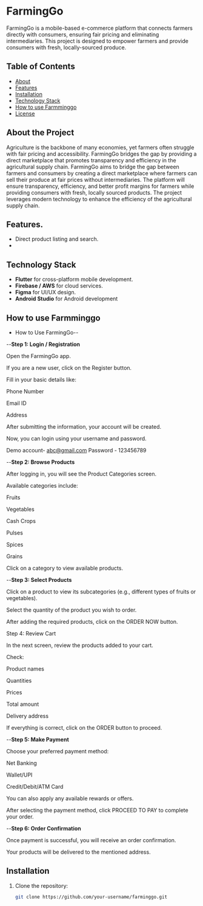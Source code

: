# FarmingGo

FarmingGo is a mobile-based e-commerce platform that connects farmers directly with consumers, ensuring fair pricing and eliminating intermediaries. This project is designed to empower farmers and provide consumers with fresh, locally-sourced produce.

## Table of Contents
- [About](#about)
- [Features](#features)
- [Installation](#installation)
- [Technology Stack](#technology-stack)
- [How to use Farmminggo](#How-to-use-Farmmingo)
- [License](#license)

## About the Project
Agriculture is the backbone of many economies, yet farmers often struggle with fair pricing and accessibility. FarmingGo bridges the gap by providing a direct marketplace that promotes transparency and efficiency in the agricultural supply chain.
FarmingGo aims to bridge the gap between farmers and consumers by creating a direct marketplace where farmers can sell their produce at fair prices without intermediaries. The platform will ensure transparency, efficiency, and better profit margins for farmers while providing consumers with fresh, locally sourced products. The project leverages modern technology to enhance the efficiency of the agricultural supply chain.


## Features.
- Direct product listing and search.
- 
## Technology Stack
- **Flutter** for cross-platform mobile development.
- **Firebase / AWS** for cloud services.
- **Figma** for UI/UX design.
- **Android Studio** for Android development

## How to use Farmminggo
- How to Use FarmingGo--

--**Step 1: Login / Registration**

Open the FarmingGo app.

If you are a new user, click on the Register button.

Fill in your basic details like:

Phone Number

Email ID

Address

After submitting the information, your account will be created.

Now, you can login using your username and password.

Demo account- abc@gmail.com
Password - 123456789

--**Step 2: Browse Products**

After logging in, you will see the Product Categories screen.

Available categories include:

Fruits

Vegetables

Cash Crops

Pulses

Spices

Grains

Click on a category to view available products.

--**Step 3: Select Products**

Click on a product to view its subcategories (e.g., different types of fruits or vegetables).

Select the quantity of the product you wish to order.

After adding the required products, click on the ORDER NOW button.

Step 4: Review Cart

In the next screen, review the products added to your cart.

Check:

Product names

Quantities

Prices

Total amount

Delivery address

If everything is correct, click on the ORDER button to proceed.

--**Step 5: Make Payment**

Choose your preferred payment method:

Net Banking

Wallet/UPI

Credit/Debit/ATM Card

You can also apply any available rewards or offers.

After selecting the payment method, click PROCEED TO PAY to complete your order.

--**Step 6: Order Confirmation**

Once payment is successful, you will receive an order confirmation.

Your products will be delivered to the mentioned address.

## Installation
1. Clone the repository:
   ```bash
   git clone https://github.com/your-username/farminggo.git
